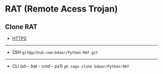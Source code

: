 # RAT (Remote Acess Trojan)

## Clone RAT

+ [HTTPS](https://github.com/bdaar/Python-RAT.git)
---
+ SSH `git@github.com:bdaar/Python-RAT.git`
---
+ CLI (sh - bat - cmd - ps1) `gh repo clone bdaar/Python-RAT`
